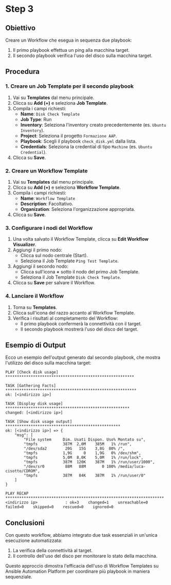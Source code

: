 # Step 3

## Obiettivo
Creare un Workflow che esegua in sequenza due playbook:
1. Il primo playbook effettua un ping alla macchina target.
2. Il secondo playbook verifica l'uso del disco sulla macchina target.

## Procedura

### 1. Creare un Job Template per il secondo playbook
1. Vai su **Templates** dal menu principale.
2. Clicca su **Add (+)** e seleziona **Job Template**.
3. Compila i campi richiesti:
   - **Name**: `Disk Check Template`
   - **Job Type**: Run
   - **Inventory**: Seleziona l'inventory creato precedentemente (es. `Ubuntu Inventory`).
   - **Project**: Seleziona il progetto `Formazione AAP`.
   - **Playbook**: Scegli il playbook `check_disk.yml` dalla lista.
   - **Credentials**: Seleziona la credential di tipo `Machine` (es. `Ubuntu Credential`).
4. Clicca su **Save**.

### 2. Creare un Workflow Template
1. Vai su **Templates** dal menu principale.
2. Clicca su **Add (+)** e seleziona **Workflow Template**.
3. Compila i campi richiesti:
   - **Name**: `Workflow Template`
   - **Description**: Facoltativo.
   - **Organization**: Seleziona l'organizzazione appropriata.
4. Clicca su **Save**.

### 3. Configurare i nodi del Workflow
1. Una volta salvato il Workflow Template, clicca su **Edit Workflow Visualizer**.
2. Aggiungi il primo nodo:
   - Clicca sul nodo centrale (Start).
   - Seleziona il Job Template `Ping Test Template`.
3. Aggiungi il secondo nodo:
   - Clicca sull'icona **+** sotto il nodo del primo Job Template.
   - Seleziona il Job Template `Disk Check Template`.
4. Clicca su **Save** per salvare il Workflow.

### 4. Lanciare il Workflow
1. Torna su **Templates**.
2. Clicca sull'icona del razzo accanto al Workflow Template.
3. Verifica i risultati al completamento del Workflow:
   - Il primo playbook confermerà la connettività con il target.
   - Il secondo playbook mostrerà l'uso del disco del target.

## Esempio di Output
Ecco un esempio dell'output generato dal secondo playbook, che mostra l'utilizzo del disco sulla macchina target:

```plaintext
PLAY [Check disk usage] ********************************************************

TASK [Gathering Facts] *********************************************************
ok: [<indirizzo ip>]

TASK [Display disk usage] ******************************************************
changed: [<indirizzo ip>]

TASK [Show disk usage output] **************************************************
ok: [<indirizzo ip>] => {
    "msg": [
        "File system     Dim. Usati Dispon. Uso% Montato su",
        "tmpfs           387M  2,0M    385M   1% /run",
        "/dev/sda2        20G   15G    3,8G  80% /",
        "tmpfs           1,9G     0    1,9G   0% /dev/shm",
        "tmpfs           5,0M  8,0K    5,0M   1% /run/lock",
        "tmpfs           387M  120K    387M   1% /run/user/1000",
        "/dev/sr0         88M   88M       0 100% /media/luca-cisotto/CDROM",
        "tmpfs           387M   84K    387M   1% /run/user/0"
    ]
}

PLAY RECAP *********************************************************************
<indirizzo ip>            : ok=3    changed=1    unreachable=0    failed=0    skipped=0    rescued=0    ignored=0
```

## Conclusioni
Con questo workflow, abbiamo integrato due task essenziali in un'unica esecuzione automatizzata:
1. La verifica della connettività al target.
2. Il controllo dell'uso del disco per monitorare lo stato della macchina.

Questo approccio dimostra l'efficacia dell'uso di Workflow Templates su Ansible Automation Platform per coordinare più playbook in maniera sequenziale.
